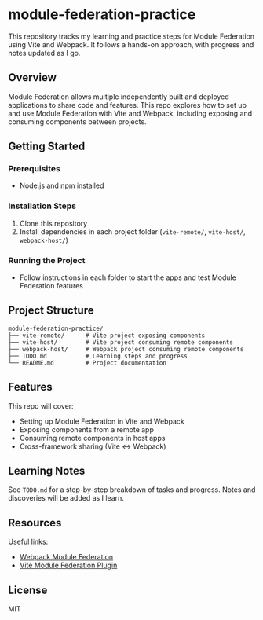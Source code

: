 # module-federation-practice

This repository tracks my learning and practice steps for Module Federation using Vite and Webpack. It follows a hands-on approach, with progress and notes updated as I go.

## Overview
Module Federation allows multiple independently built and deployed applications to share code and features. This repo explores how to set up and use Module Federation with Vite and Webpack, including exposing and consuming components between projects.

## Getting Started
### Prerequisites
- Node.js and npm installed

### Installation Steps
1. Clone this repository
2. Install dependencies in each project folder (`vite-remote/`, `vite-host/`, `webpack-host/`)

### Running the Project
- Follow instructions in each folder to start the apps and test Module Federation features

## Project Structure
```
module-federation-practice/
├── vite-remote/      # Vite project exposing components
├── vite-host/        # Vite project consuming remote components
├── webpack-host/     # Webpack project consuming remote components
├── TODO.md           # Learning steps and progress
└── README.md         # Project documentation
```

## Features
This repo will cover:
- Setting up Module Federation in Vite and Webpack
- Exposing components from a remote app
- Consuming remote components in host apps
- Cross-framework sharing (Vite <-> Webpack)

## Learning Notes
See `TODO.md` for a step-by-step breakdown of tasks and progress. Notes and discoveries will be added as I learn.

## Resources
Useful links:
- [Webpack Module Federation](https://webpack.js.org/concepts/module-federation/)
- [Vite Module Federation Plugin](https://github.com/originjs/vite-plugin-federation)

## License
MIT
